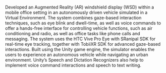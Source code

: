 Developed an Augmented Reality (AR) windshield display (WSD) within a mobile office setting in an autonomously driven vehicle simulated in a Virtual Environment. The system combines gaze-based interaction techniques, such as eye blink and dwell-time, as well as voice commands to offer a hands-free interface for controlling vehicle functions, such as air conditioning and radio, as well as office tasks like phone calls and messaging. The system uses the HTC Vive Pro Eye with SRanipal SDK for real-time eye tracking, together with TobiiXR SDK for advanced gaze-based interactions. Built using the Unity game engine, the simulator enables the users to experience an autonomous vehicle while navigating an urban environment. Unity’s Speech and Dictation Recognizers also help to implement voice command interactions and speech to text writing.
